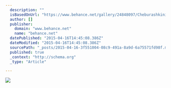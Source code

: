 ```yaml
---
  description: ""
  isBasedOnUrl: "https://www.behance.net/gallery/24848097/Cheburashkini-Brothers-Dairy-Packaging"
  author: []
  publisher: 
    domain: "www.behance.net"
    name: "behance.net"
  datePublished: "2015-04-16T14:45:08.386Z"
  dateModified: "2015-04-16T14:45:08.386Z"
  sourcePath: "_posts/2015-04-16-3f551004-08c9-491a-8a9d-6a75571fd98f.md"
  published: true
  _context: "http://schema.org"
  _type: "Article"

---
```

![](https://m1.behance.net/rendition/modules/163939821/disp/9274c54dd6ca10c5b2ba3325ccabf9f7.jpg)